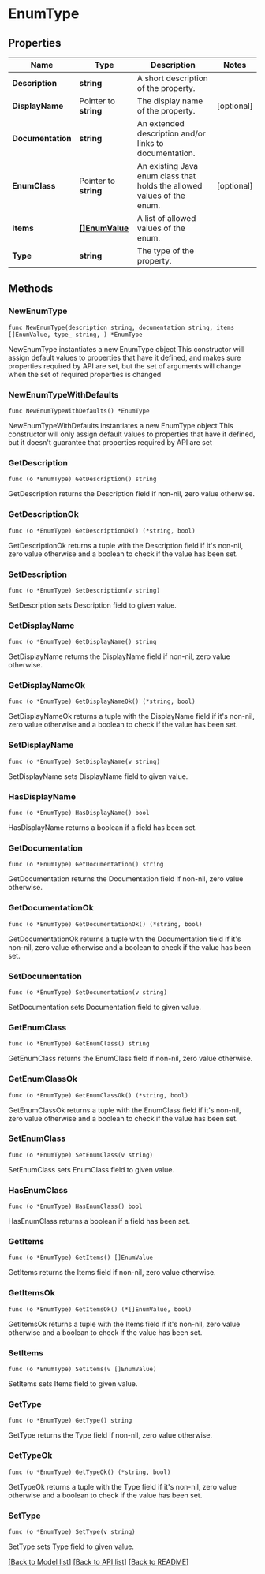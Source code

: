 # EnumType

## Properties

Name | Type | Description | Notes
------------ | ------------- | ------------- | -------------
**Description** | **string** | A short description of the property. | 
**DisplayName** | Pointer to **string** | The display name of the property. | [optional] 
**Documentation** | **string** | An extended description and/or links to documentation. | 
**EnumClass** | Pointer to **string** | An existing Java enum class that holds the allowed values of the enum. | [optional] 
**Items** | [**[]EnumValue**](EnumValue.md) | A list of allowed values of the enum. | 
**Type** | **string** | The type of the property. | 

## Methods

### NewEnumType

`func NewEnumType(description string, documentation string, items []EnumValue, type_ string, ) *EnumType`

NewEnumType instantiates a new EnumType object
This constructor will assign default values to properties that have it defined,
and makes sure properties required by API are set, but the set of arguments
will change when the set of required properties is changed

### NewEnumTypeWithDefaults

`func NewEnumTypeWithDefaults() *EnumType`

NewEnumTypeWithDefaults instantiates a new EnumType object
This constructor will only assign default values to properties that have it defined,
but it doesn't guarantee that properties required by API are set

### GetDescription

`func (o *EnumType) GetDescription() string`

GetDescription returns the Description field if non-nil, zero value otherwise.

### GetDescriptionOk

`func (o *EnumType) GetDescriptionOk() (*string, bool)`

GetDescriptionOk returns a tuple with the Description field if it's non-nil, zero value otherwise
and a boolean to check if the value has been set.

### SetDescription

`func (o *EnumType) SetDescription(v string)`

SetDescription sets Description field to given value.


### GetDisplayName

`func (o *EnumType) GetDisplayName() string`

GetDisplayName returns the DisplayName field if non-nil, zero value otherwise.

### GetDisplayNameOk

`func (o *EnumType) GetDisplayNameOk() (*string, bool)`

GetDisplayNameOk returns a tuple with the DisplayName field if it's non-nil, zero value otherwise
and a boolean to check if the value has been set.

### SetDisplayName

`func (o *EnumType) SetDisplayName(v string)`

SetDisplayName sets DisplayName field to given value.

### HasDisplayName

`func (o *EnumType) HasDisplayName() bool`

HasDisplayName returns a boolean if a field has been set.

### GetDocumentation

`func (o *EnumType) GetDocumentation() string`

GetDocumentation returns the Documentation field if non-nil, zero value otherwise.

### GetDocumentationOk

`func (o *EnumType) GetDocumentationOk() (*string, bool)`

GetDocumentationOk returns a tuple with the Documentation field if it's non-nil, zero value otherwise
and a boolean to check if the value has been set.

### SetDocumentation

`func (o *EnumType) SetDocumentation(v string)`

SetDocumentation sets Documentation field to given value.


### GetEnumClass

`func (o *EnumType) GetEnumClass() string`

GetEnumClass returns the EnumClass field if non-nil, zero value otherwise.

### GetEnumClassOk

`func (o *EnumType) GetEnumClassOk() (*string, bool)`

GetEnumClassOk returns a tuple with the EnumClass field if it's non-nil, zero value otherwise
and a boolean to check if the value has been set.

### SetEnumClass

`func (o *EnumType) SetEnumClass(v string)`

SetEnumClass sets EnumClass field to given value.

### HasEnumClass

`func (o *EnumType) HasEnumClass() bool`

HasEnumClass returns a boolean if a field has been set.

### GetItems

`func (o *EnumType) GetItems() []EnumValue`

GetItems returns the Items field if non-nil, zero value otherwise.

### GetItemsOk

`func (o *EnumType) GetItemsOk() (*[]EnumValue, bool)`

GetItemsOk returns a tuple with the Items field if it's non-nil, zero value otherwise
and a boolean to check if the value has been set.

### SetItems

`func (o *EnumType) SetItems(v []EnumValue)`

SetItems sets Items field to given value.


### GetType

`func (o *EnumType) GetType() string`

GetType returns the Type field if non-nil, zero value otherwise.

### GetTypeOk

`func (o *EnumType) GetTypeOk() (*string, bool)`

GetTypeOk returns a tuple with the Type field if it's non-nil, zero value otherwise
and a boolean to check if the value has been set.

### SetType

`func (o *EnumType) SetType(v string)`

SetType sets Type field to given value.



[[Back to Model list]](../README.md#documentation-for-models) [[Back to API list]](../README.md#documentation-for-api-endpoints) [[Back to README]](../README.md)


